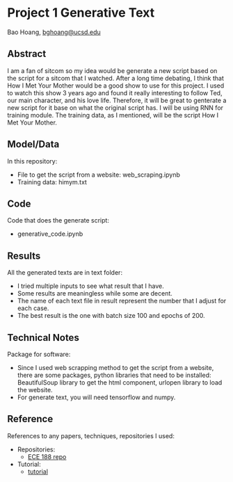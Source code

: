 # Project 1 Generative Text

Bao Hoang, bghoang@ucsd.edu

## Abstract

I am a fan of sitcom so my idea would be generate a new script based on the script for a sitcom that I watched. After a long time debating, I think that How I Met Your Mother would be a good show to use for this project. I used to watch this show 3 years ago and found it really interesting to follow Ted, our main character, and his love life. Therefore, it will be great to genterate a new script for it base on what the original script has. I will be using RNN for training module. The training data, as I mentioned, will be the script How I Met Your Mother. 

## Model/Data

In this repository:
- File to get the script from a website: web_scraping.ipynb
- Training data: himym.txt

## Code

Code that does the generate script:
- generative_code.ipynb

## Results

All the generated texts are in text folder:
- I tried multiple inputs to see what result that I have.
- Some results are meaningless while some are decent.
- The name of each text file in result represent the number that I adjust for each case. 
- The best result is the one with batch size 100 and epochs of 200.

## Technical Notes

Package for software: 
- Since I used web scrapping method to get the script from a website, there are some packages, python libraries that need to be installed: BeautifulSoup library to get the html component, urlopen library to load the website.
- For generate text, you will need tensorflow and numpy.


## Reference

References to any papers, techniques, repositories I used:
- Repositories: 
  - [ECE 188 repo](https://github.com/ucsd-ml-arts)
- Tutorial:
  - [tutorial](https://www.tensorflow.org/tutorials/text/text_generation)  
  
